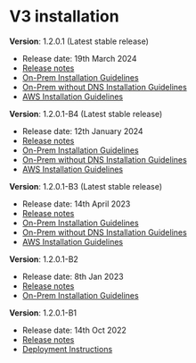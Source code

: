 # V3 installation

**Version**: 1.2.0.1 (Latest stable release)

* Release date: 19th March 2024
* [Release notes](../release/1.2.0.1/release-notes-1.2.0.1.md)
* [On-Prem Installation Guidelines](https://docs.mosip.io/1.2.0/deploymentnew/v3-installation/on-prem-installation-guidelines)
* [On-Prem without DNS Installation Guidelines](https://docs.mosip.io/1.2.0/deploymentnew/v3-installation/on-prem-without-dns)
* [AWS Installation Guidelines](https://docs.mosip.io/1.2.0/deploymentnew/v3-installation/aws-installation-guidelines-new)


**Version**: 1.2.0.1-B4 (Latest stable release)

* Release date: 12th January 2024
* [Release notes](../release/1.2.0.1/release-notes-1.2.0.1-b4.md)
* [On-Prem Installation Guidelines](https://docs.mosip.io/1.2.0/deploymentnew/v3-installation/on-prem-installation-guidelines)
* [On-Prem without DNS Installation Guidelines](https://docs.mosip.io/1.2.0/deploymentnew/v3-installation/on-prem-without-dns)
* [AWS Installation Guidelines](https://docs.mosip.io/1.2.0/deploymentnew/v3-installation/aws-installation-guidelines-new)

**Version**: 1.2.0.1-B3 (Latest stable release)

* Release date: 14th April 2023
* [Release notes](https://docs.mosip.io/1.2.0/releases/release-notes-1.2.0.1-b3)
* [On-Prem Installation Guidelines](https://docs.mosip.io/1.2.0/deploymentnew/v3-installation/on-prem-installation-guidelines)
* [On-Prem without DNS Installation Guidelines](https://docs.mosip.io/1.2.0/deploymentnew/v3-installation/on-prem-without-dns)
* [AWS Installation Guidelines](https://docs.mosip.io/1.2.0/deploymentnew/v3-installation/aws-installation-guidelines-new)

**Version**: 1.2.0.1-B2

* Release date: 8th Jan 2023
* [Release notes](https://docs.mosip.io/1.2.0/releases/release-notes-1.2.0.1-b2)
* [On-Prem Installation Guidelines](https://docs.mosip.io/1.2.0/deploymentnew/v3-installation/on-prem-installation-guidelines)

**Version**: 1.2.0.1-B1

* Release date: 14th Oct 2022
* [Release notes](https://docs.mosip.io/1.2.0/releases/release-notes-1.2.0.1-beta)
* [Deployment Instructions](https://github.com/mosip/mosip-infra/tree/v1.2.0.1-B1/deployment/v3#readme)
